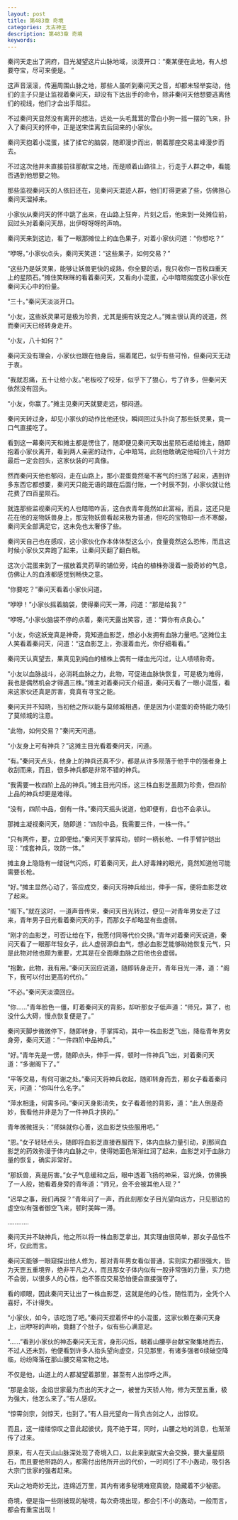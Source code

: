 ```yaml
---
layout: post
title: 第483章 奇境
categories: 太古神王
description: 第483章 奇境
keywords:
---
```


秦问天走出了洞府，目光凝望这片山脉地域，淡漠开口：“秦某便在此地，有人想要夺宝，尽可来便是。 ”

这声音滚滚，传遍周围山脉之地，那些人虽听到秦问天之音，却都未轻举妄动，他们的主子只是让监视着秦问天，却没有下达出手的命令，除非秦问天他想要逃离他们的视线，他们才会出手阻拦。

不过秦问天显然没有离开的想法，远处一头毛茸茸的雪白小狗一摇一摆的飞来，扑入了秦问天的怀中，正是送宋佳离去后回来的小家伙。

秦问天抱着小混蛋，揉了揉它的脑袋，随即漫步而出，朝着那座交易主峰漫步而去。

不过这次他并未直接前往那献宝之地，而是顺着山路往上，行走于人群之中，看能否遇到他想要之物。

那些监视秦问天的人依旧还在，见秦问天混迹人群，他们盯得更紧了些，仿佛担心秦问天溜掉来。

小家伙从秦问天的怀中跳了出来，在山路上狂奔，片刻之后，他来到一处摊位前，回过头对着秦问天昂，出伊呀呀呀的声响。

秦问天来到这边，看了一眼那摊位上的血色果子，对着小家伙问道：“你想吃？”

“咿呀。”小家伙点头，秦问天笑道：“这些果子，如何交易？”

“这些乃是妖灵果，能够让妖兽更快的成熟，你全要的话，我只收你一百枚四重天上的星陨石。”摊住笑眯眯的看着秦问天，又看向小混蛋，心中暗暗揣度这小家伙在秦问天心中的份量。

“三十。”秦问天淡淡开口。

“小友，这些妖灵果可是极为珍贵，尤其是拥有妖宠之人。”摊主很认真的说道，然而秦问天已经转身走开。

“小友，八十如何？”

秦问天没有理会，小家伙也跟在他身后，摇着尾巴，似乎有些可怜，但秦问天无动于衷。

“我就忍痛，五十让给小友。”老板咬了咬牙，似乎下了狠心，亏了许多，但秦问天依然没有回头。

“小友，你赢了。”摊主见秦问天就要走远，郁闷道。

秦问天转过身，却见小家伙的动作比他还快，瞬间回过头扑向了那些妖灵果，竟一口气直接吃了。

看到这一幕秦问天和摊主都是愣住了，随即便见秦问天取出星陨石递给摊主，随即抱着小家伙离开，看到两人亲密的动作，心中暗骂，此刻他敢确定他喊价八十对方最后一定会回头，这家伙装的可真像。

然而秦问天他也郁闷，走在山路上，那小混蛋竟然毫不客气的扫荡了起来，遇到许多东西它都想要，秦问天只能无语的跟在后面付账，一个时辰不到，小家伙就让他花费了四百星陨石。

就连那些监视秦问天的人也暗暗咋舌，这白衣青年竟然如此富裕，而且，这还只是花在他的宠物妖兽身上，那宠物妖兽看起来极为普通，但吃的宝物却一点不寒酸，秦问天全部满足它，这未免也太奢侈了些。

秦问天自己也在感叹，这小家伙化作本体体型这么小，食量竟然这么恐怖，而且这时候小家伙又奔跑了起来，让秦问天翻了翻白眼。

这次小混蛋来到了一摆放着灵药草的铺位旁，纯白的植株弥漫着一股奇妙的气息，仿佛让人的血液都感觉到畅快之意。

“你要吃？”秦问天看着小家伙问道。

“咿咿！”小家伙摇着脑袋，使得秦问天一滞，问道：“那是给我？”

“咿呀。”小家伙脑袋不停的点着，秦问天露出笑容，道：“算你有点良心。”

“小友，你这妖宠真是神奇，竟知道血影芝，想必小友拥有血脉力量吧。”这摊位主人笑看着秦问天，问道：“这血影芝上，弥漫着血光，你仔细看看。”

秦问天认真望去，果真见到纯白的植株上偶有一缕血光闪过，让人啧啧称奇。

“小友以血脉战斗，必消耗血脉之力，此物，可促进血脉快恢复，可是极为难得，我也是偶然机会才得遇三株。”摊主对着秦问天介绍道，秦问天看了一眼小混蛋，看来这家伙还真是厉害，竟真有寻宝之能。

秦问天并不知晓，当初他之所以能与莫倾城相遇，便是因为小混蛋的奇特能力吸引了莫倾城的注意。

“此物，如何交易？”秦问天问道。

“小友身上可有神兵？”这摊主目光看着秦问天，问道。

“有。”秦问天点头，他身上的神兵还真不少，都是从许多陨落于他手中的强者身上收刮而来，而且，很多神兵都是非常不错的神兵。

“我需要一枚四阶上品的神兵。”摊主目光闪烁，这三株血影芝虽颇为珍贵，但四阶上品的神兵却更是难得。

“没有，四阶中品，倒有一件。”秦问天摇头说道，他即便有，自也不会承认。

那摊主凝视秦问天，随即道：“四阶中品，我需要三件，一株一件。”

“只有两件，要，立即便给。”秦问天手掌挥动，顿时一柄长枪、一件手臂护铠出现：“成套神兵，攻防一体。”

摊主身上隐隐有一缕锐气闪烁，盯着秦问天，此人好毒辣的眼光，竟然知道他可能需要长枪。

“好。”摊主显然心动了，答应成交，秦问天将神兵给出，伸手一挥，便将血影芝收了起来。

“阁下。”就在这时，一道声音传来，秦问天目光转过，便见一对青年男女走了过来，青年男子目光看着秦问天的手，而那女子却略显有些虚弱。

“刚才的血影芝，可否让给在下，我愿付同等代价交换。”青年对着秦问天说道，秦问天看了一眼那年轻女子，此人虚弱源自血气，想必血影芝能够助她恢复元气，只是此物对他也颇为重要，尤其是在全面爆血脉之后他也会虚弱。

“抱歉，此物，我有用。”秦问天回应说道，随即转身走开，青年目光一滞，道：“阁下，我可以付出更高的代价。”

“不必。”秦问天淡漠回应。

“你……”青年脸色一僵，盯着秦问天的背影，却听那女子低声道：“师兄，算了，也没什么大碍，慢点恢复便是了。”

秦问天脚步微微停下，随即转身，手掌挥动，其中一株血影芝飞出，降临青年男女身旁，秦问天道：“一件四阶中品神兵。”

“好。”青年先是一愣，随即点头，伸手一挥，顿时一件神兵飞出，对着秦问天道：“多谢阁下了。”

“平等交易，有何可谢之处。”秦问天将神兵收起，随即转身而去，那女子看着秦问天，问道：“你叫什么名字。”

“萍水相逢，何需多问。”秦问天身影消失，女子看着他的背影，道：“此人倒是奇妙，我看他并非是为了一件神兵才换的。”

青年微微摇头：“师妹就你心善，这血影芝快些服用吧。”

“恩。”女子轻轻点头，随即将血影芝直接吞服而下，体内血脉力量引动，刹那间血影芝的药效弥漫于体内血脉之中，使得她面色渐渐红润了起来，血影芝对于血脉力量的恢复，确实非常好。

“那妖兽，真是厉害。”女子气息缓和之后，眼中透着飞扬的神采，容光焕，仿佛换了一人般，她看着身旁的青年道：“师兄，会不会被其他人现？”

“迟早之事，我们再探？”青年问了一声，而此刻那女子目光望向远方，只见那边的虚空似有强者御空飞来，顿时美眸一滞。

…………

秦问天并不缺神兵，他之所以将一株血影芝拿出，其实理由很简单，那女子品性不坏，仅此而言。

秦问天能够一眼窥探出他人修为，那对青年男女看似普通，实则实力都很强大，皆为天罡五重境界，绝非平凡之人，而且那女子体内似有一股非常强的力量，实力绝不会弱，以很多人的心性，他不答应交易恐怕便会直接强夺了。

看的顺眼，因此秦问天让出了一株血影芝，这就是他的心性，随性而为，全凭个人喜好，不计得失。

“小家伙，如今，该吃饱了吧。”秦问天捏着怀中的小混蛋，这家伙赖在秦问天身上，出咿呀的声响，竟翻了个肚子，似有些心满意足。

“……”看到小家伙的神态秦问天无言，身形闪烁，朝着山腰亭台献宝聚集地而去，不过人还未到，他便看到许多人抬头望向虚空，只见那里，有诸多强者6续破空降临，纷纷降落在那山腰交易宝物之地。

不仅是他，山道上的人都凝望着那里，甚至有人出惊呼之声。

“那是金琰，金焰世家最为杰出的天才之一，被誉为天骄人物，修为天罡五重，极为强大，他怎么来了。”有人感叹。

“惊霄剑宗，剑惊天，也到了。”有人目光望向一背负古剑之人，出惊叹。

而且，这一缕缕惊叹之音此起彼伏，竟不绝于耳，同时，山腰之地的消息，也渐渐传了过来。

原来，有人在天山山脉深处现了奇境入口，以此来到献宝大会交换，要大量星陨石，而且要他带路的人，都需付出他所开出的代价，一时间引了不小轰动，吸引各大宗门世家的强者赶来。

天山之地奇妙无比，连绵近万里，其内有诸多秘境难窥真貌，隐藏着不少秘密。

奇境，便是指一些刚被现的秘境，每次奇境出现，都会引不小的轰动，一般而言，都会有重宝出现！
